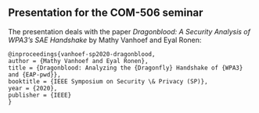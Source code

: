 ## Presentation for the COM-506 seminar

The presentation deals with the paper *Dragonblood: A Security Analysis of WPA3’s SAE Handshake* by Mathy Vanhoef and Eyal Ronen:

  ```
  @inproceedings{vanhoef-sp2020-dragonblood,
  author = {Mathy Vanhoef and Eyal Ronen},
  title = {Dragonblood: Analyzing the {Dragonfly} Handshake of {WPA3} and {EAP-pwd}},
  booktitle = {IEEE Symposium on Security \& Privacy (SP)},
  year = {2020},
  publisher = {IEEE}
  }
  ```
